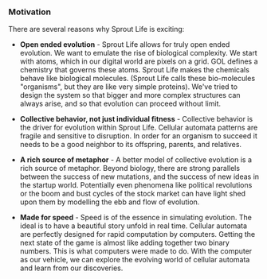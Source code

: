 ### Motivation

There are several reasons why Sprout Life is exciting:

- **Open ended evolution** - Sprout Life allows for truly open ended evolution. We want to emulate the rise of biological complexity. We start with atoms, which in our digital world are pixels on a grid. GOL defines a chemistry that governs these atoms. Sprout Life makes the chemicals behave like biological molecules. (Sprout Life calls these bio-molecules "organisms", but they are like very simple proteins). We've tried to design the system so that bigger and more complex structures can always arise, and so that evolution can proceed without limit.

- **Collective behavior, not just individual fitness** - Collective behavior is the driver for evolution within Sprout Life. Cellular automata patterns are fragile and sensitive to disruption. In order for an organism to succeed it needs to be a good neighbor to its offspring, parents, and relatives.

- **A rich source of metaphor** - A better model of collective evolution is a rich source of metaphor. Beyond biology, there are strong parallels between the success of new mutations, and the success of new ideas in the startup world. Potentially even phenomena like political revolutions or the boom and bust cycles of the stock market can have light shed upon them by modelling the ebb and flow of evolution.

- **Made for speed** - Speed is of the essence in simulating evolution. The ideal is to have a beautiful story unfold in real time. Cellular automata are perfectly designed for rapid computation by computers. Getting the next state of the game is almost like adding together two binary numbers. This is what computers were made to do. With the computer as our vehicle, we can explore the evolving world of cellular automata and learn from our discoveries.
